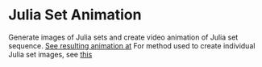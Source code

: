 # Julia Set Animation
Generate images of Julia sets and create video animation of Julia set sequence.
[See resulting animation at](https://www.youtube.com/watch?v=xrxp-0CHZGM)
For method used to create individual Julia set images, see [this](https://scipython.com/book/chapter-7-matplotlib/problems/p72/the-julia-set)
